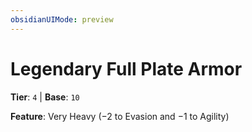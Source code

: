 ```yaml
---
obsidianUIMode: preview
---
```

# Legendary Full Plate Armor

**Tier**: `4` | **Base**: `10`

**Feature**: Very Heavy (−2 to Evasion and −1 to Agility)